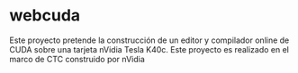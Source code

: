 webcuda
=======

Este proyecto pretende la construcción de un editor y compilador online de CUDA sobre una tarjeta nVidia Tesla K40c. Este proyecto es realizado en el marco de CTC construido por nVidia
